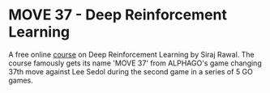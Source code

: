 MOVE 37 - Deep Reinforcement Learning 
======================================

A free online [course](https://www.theschool.ai/courses/move-37-course/) on  Deep Reinforcement Learning by Siraj Rawal. The course famously gets its name 'MOVE 37' from ALPHAGO's game changing 37th move against Lee Sedol during the second game in a series of 5 GO games. 
